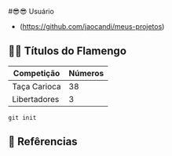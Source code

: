 
#😎😎 Usuário
- (https://github.com/jaocandi/meus-projetos)

## 🧡🖤 Títulos do Flamengo

| Competição | Números |
| -----------|---------|
| Taça Carioca| 38     |
| Libertadores| 3     |

``` 
git init
```

## 🔎 Refêrencias
